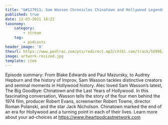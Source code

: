 ```yaml
---
title: "&#127911; Sam Wasson Chronicles Chinatown and Hollywood Legends"
published: true
date: 12-03-2021 18:22
taxonomy:
    category:
        - stream
    tag:
        - podcasts
header_image: '0'
theurl: https://www.podtrac.com/pts/redirect.mp3/chtbl.com/track/5899E/traffic.megaphone.fm/HSW5537789385.mp3?updated=1615310262
image: artwork-resized.jpg
template: item
--- 
```

Episode summary: From Blake Edwards and Paul Mazursky, to Audrey Hepburn and the history of Improv, Sam Wasson tackles distinctive creators and seminal moments in Hollywood history. Alec loved Sam Wasson’s latest, The Big Goodbye: Chinatown and the Last Years of Hollywood. In this fascinating conversation, Wasson tells the story of the four men behind the 1974 film, producer Robert Evans, screenwriter Robert Towne, director Roman Polanski, and the star Jack Nicholson. Chinatown marked the end of an era for Hollywood and a turning point in each of their lives. Learn more about your ad-choices at https://www.iheartpodcastnetwork.com
